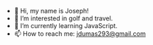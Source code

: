 - 👋 Hi, my name is Joseph!
- 👀 I’m interested in golf and travel.
- 🌱 I’m currently learning JavaScript.
- 📫 How to reach me: jdumas293@gmail.com

<!---
jdumas293/jdumas293 is a ✨ special ✨ repository because its `README.md` (this file) appears on your GitHub profile.
You can click the Preview link to take a look at your changes.
--->
